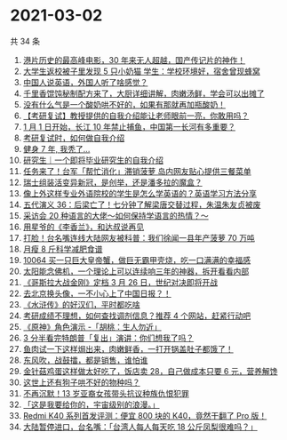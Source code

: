 # 2021-03-02

共 34 条

<!-- BEGIN ZHIHUVIDEO -->
<!-- 最后更新时间 Tue Mar 02 2021 20:07:30 GMT+0800 (CST) -->
1. [港片历史的最高峰电影，30 年来无人超越，国产传记片的神作！](https://www.zhihu.com/zvideo/1349733629778649088)
1. [大学生返校被子里发现 5 只小奶猫 学生：学校环境好，宿舍曾现蜂窝](https://www.zhihu.com/zvideo/1349797078877483008)
1. [中国人说英语，外国人听了啥感觉？](https://www.zhihu.com/zvideo/1349854797089083392)
1. [千里香馄饨秘制配方来了，大厨详细讲解，肉嫩汤鲜，学会可以出摊了](https://www.zhihu.com/zvideo/1350015580536197120)
1. [没有什么气是一个酸奶哄不好的，如果有那就再加瓶酸奶！](https://www.zhihu.com/zvideo/1350045293694574592)
1. [【考研复试】教授提供的自我介绍能让老师眼前一亮，你敢用吗？](https://www.zhihu.com/zvideo/1350029643710414848)
1. [1 月 1 日开始，长江 10 年禁止捕鱼，中国第一长河有多重要？](https://www.zhihu.com/zvideo/1349822164267347968)
1. [考研复试时，如何做自我介绍](https://www.zhihu.com/zvideo/1350145859762372611)
1. [健身 7 年, 我秃了...](https://www.zhihu.com/zvideo/1350091197071998977)
1. [研究生｜一个即将毕业研究生的自我介绍](https://www.zhihu.com/zvideo/1350097287205625856)
1. [任务来了！台军「帮忙消化」滞销菠萝 岛内网友贴心提供三餐菜单](https://www.zhihu.com/zvideo/1349766452187115520)
1. [瑞士组装活变异新冠，是创举，还是潘多拉的魔盒？](https://www.zhihu.com/zvideo/1350041268664397824)
1. [像上外这样专业外语院校的学生是怎么学英语的？英语学习方法分享](https://www.zhihu.com/zvideo/1349660801872027648)
1. [五代演义 36：后梁亡了！七分钟了解梁唐交替过程，朱温朱友贞被废](https://www.zhihu.com/zvideo/1349077639232245760)
1. [采访会 20 种语言的大佬～如何保持学语言的热情？～](https://www.zhihu.com/zvideo/1350043020440629248)
1. [用星爷的《李香兰》，和达叔说再见](https://www.zhihu.com/zvideo/1349120717229936640)
1. [打脸！台名嘴连线大陆网友被科普：我们徐闻一县年产菠萝 70 万吨](https://www.zhihu.com/zvideo/1350039996980699136)
1. [月瘦 8 斤科学减肥食谱](https://www.zhihu.com/zvideo/1349834469969395712)
1. [10064 买一只巨大皇帝蟹，做巨无霸甲壳烧，吃一口满满的幸福感](https://www.zhihu.com/zvideo/1348744052200820736)
1. [太阳能念佛机，一个理论上可以连续响三年的神器，拆开看看内部](https://www.zhihu.com/zvideo/1349759646228422656)
1. [《哥斯拉大战金刚》定档 3 月 26 日，世纪对决即将开战](https://www.zhihu.com/zvideo/1349780681397067776)
1. [去北京换头像，一不小心上了中国日报？！](https://www.zhihu.com/zvideo/1349742012766216192)
1. [《水浒传》的好汉们，平时都吃啥](https://www.zhihu.com/zvideo/1349764101934178304)
1. [考研成绩不理想，如何查找调剂信息？推荐 4 个网站，赶紧行动吧](https://www.zhihu.com/zvideo/1349065756626427904)
1. [《原神》角色演示 -「胡桃：生人勿近」](https://www.zhihu.com/zvideo/1349693137942622208)
1. [3 分半看完特朗普「复出」演讲：你们想我了吗？](https://www.zhihu.com/zvideo/1349669104987680770)
1. [鱼肉试一下这样焗出来，肉嫩鲜香，一打开锅盖肚子都饿了！](https://www.zhihu.com/zvideo/1348635525985894401)
1. [东风吹，战鼓擂，都是销售，谁怕谁](https://www.zhihu.com/zvideo/1349805752849195008)
1. [金针菇鸡蛋这样做太好吃了，饭店卖 28，自己做成本只要 6 元，营养解馋](https://www.zhihu.com/zvideo/1349752491366703104)
1. [这世上还有狗子哄不好的物种吗？](https://www.zhihu.com/zvideo/1349478834031435776)
1. [不再沉默！13 岁亚裔女孩带头抗议种族仇恨犯罪](https://www.zhihu.com/zvideo/1349719010414653440)
1. [「这是我要给你的，宇宙级别的浪漫。」](https://www.zhihu.com/zvideo/1349450965108563968)
1. [Redmi K40 系列首发评测：便宜 800 块的 K40，竟然干翻了 Pro 版！](https://www.zhihu.com/zvideo/1348423822203424768)
1. [大陆暂停进口，台名嘴：「台湾人每人每天吃 18 公斤凤梨很难吗？」](https://www.zhihu.com/zvideo/1349677412381298688)
<!-- END ZHIHUVIDEO -->
